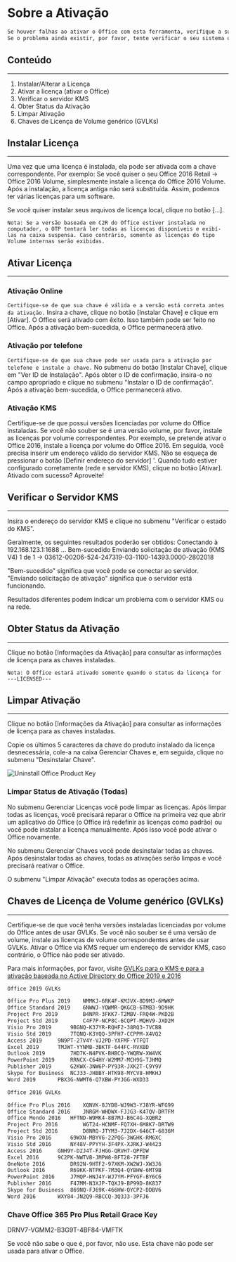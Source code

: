 # Sobre a Ativação

```txt
Se houver falhas ao ativar o Office com esta ferramenta, verifique a sua operação em primeiro lugar (veja as instruções abaixo).
Se o problema ainda existir, por favor, tente verificar o seu sistema operacional. Após a ativação bem-sucedida, tudo estará pronto.
```

## Conteúdo

---

1. Instalar/Alterar a Licença
2. Ativar a licença (ativar o Office)
3. Verificar o servidor KMS
4. Obter Status da Ativação
5. Limpar Ativação
6. Chaves de Licença de Volume genérico (GVLKs)

## Instalar Licença

---

Uma vez que uma licença é instalada, ela pode ser ativada com a chave correspondente.
Por exemplo: Se você quiser o seu Office 2016 Retail -> Office 2016 Volume, simplesmente instale a licença do Office 2016 Volume.
Após a instalação, a licença antiga não será substituída. Assim, podemos ter várias licenças para um software.

Se você quiser instalar seus arquivos de licença local, clique no botão [...].

`Nota: Se a versão baseada em C2R do Office estiver instalada no computador, o OTP tentará ler todas as licenças disponíveis e exibí-las na caixa suspensa.
Caso contrário, somente as licenças do tipo Volume internas serão exibidas.`

## Ativar Licença

---

### Ativação Online

`Certifique-se de que sua chave é válida e a versão está correta antes da ativação.`
Insira a chave, clique no botão [Instalar Chave] e clique em [Ativar]. O Office será ativado com êxito. Isso também pode ser feito no Office.
Após a ativação bem-sucedida, o Office permanecerá ativo.

### Ativação por telefone

`Certifique-se de que sua chave pode ser usada para a ativação por telefone e instale a chave.` No submenu do botão [Instalar Chave], clique em "Ver ID de Instalação".
Após obter o ID de confirmação, insira-o no campo apropriado e clique no submenu "Instalar o ID de confirmação".
Após a ativação bem-sucedida, o Office permanecerá ativo.

### Ativação KMS

Certifique-se de que possui versões licenciadas por volume do Office instaladas. Se você não souber se é uma versão volume, por favor, instale as licenças por volume correspondentes. Por exemplo, se pretende ativar o Office 2016, instale a licença por volume do Office 2016. Em seguida, você precisa inserir um endereço válido do servidor KMS. Não se esqueça de pressionar o botão [Definir endereço do servidor] '. Quando tudo estiver configurado corretamente (rede e servidor KMS), clique no botão [Ativar]. Ativado com sucesso? Aproveite!

## Verificar o Servidor KMS

---

Insira o endereço do servidor KMS e clique no submenu "Verificar o estado do KMS".

Geralmente, os seguintes resultados poderão ser obtidos:
Conectando à 192.168.123.1:1688 ... Bem-sucedido
Enviando solicitação de ativação (KMS V4) 1 de 1  -> 03612-00206-524-247319-03-1100-14393.0000-2802018

"Bem-sucedido" significa que você pode se conectar ao servidor. "Enviando solicitação de ativação" significa que o servidor está funcionando.

Resultados diferentes podem indicar um problema com o servidor KMS ou na rede.

## Obter Status da Ativação

---

Clique no botão [Informações da Ativação] para consultar as informações de licença para as chaves instaladas.

`Nota: O Office estará ativado somente quando o status da licença for  ---LICENSED---`

## Limpar Ativação

---

Clique no botão [Informações da Ativação] para consultar as informações de licença para as chaves instaladas.

Copie os últimos 5 caracteres da chave do produto instalado da licença desnecessária, cole-a na caixa Gerenciar Chaves e, em seguida, clique no submenu "Desinstalar Chave".

![Uninstall Office Product Key](https://server.coolhub.top/OfficeTool/images/en-us/UninstallKey.png)

### Limpar Status de Ativação (Todas)

No submenu Gerenciar Licenças você pode limpar as licenças.
Após limpar todas as licenças, você precisará reparar o Office na primeira vez que abrir um aplicativo do Office (o Office irá redefinir as licenças como padrão) ou você pode instalar a licença manualmente. Após isso você pode ativar o Office novamente.

No submenu Gerenciar Chaves você pode desinstalar todas as chaves.
Após desinstalar todas as chaves, todas as ativações serão limpas e você precisará reativar o Office.

O submenu "Limpar Ativação" executa todas as operações acima.

## Chaves de Licença de Volume genérico (GVLKs)

---

Certifique-se de que você tenha versões instaladas licenciadas por volume do Office antes de usar GVLKs.
Se você não souber se é uma versão de volume, instale as licenças de volume correspondentes antes de usar GVLKs.
Ativar o Office via KMS requer um endereço de servidor KMS, caso contrário, o Office não pode ser ativado.

Para mais informações, por favor, visite [GVLKs para o KMS e para a ativação baseada no Active Directory do Office 2019 e 2016](https://docs.microsoft.com/pt-br/DeployOffice/vlactivation/gvlks)

```txt
Office 2019 GVLKs

Office Pro Plus 2019	NMMKJ-6RK4F-KMJVX-8D9MJ-6MWKP
Office Standard 2019	6NWWJ-YQWMR-QKGCB-6TMB3-9D9HK
Project Pro 2019		B4NPR-3FKK7-T2MBV-FRQ4W-PKD2B
Project Std 2019		C4F7P-NCP8C-6CQPT-MQHV9-JXD2M
Visio Pro 2019		9BGNQ-K37YR-RQHF2-38RQ3-7VCBB
Visio Std 2019		7TQNQ-K3YQQ-3PFH7-CCPPM-X4VQ2
Access 2019		9N9PT-27V4Y-VJ2PD-YXFMF-YTFQT
Excel 2019		TMJWT-YYNMB-3BKTF-644FC-RVXBD
Outlook 2019		7HD7K-N4PVK-BHBCQ-YWQRW-XW4VK
PowerPoint 2019		RRNCX-C64HY-W2MM7-MCH9G-TJHMQ
Publisher 2019		G2KWX-3NW6P-PY93R-JXK2T-C9Y9V
Skype for Business	NCJ33-JHBBY-HTK98-MYCV8-HMKHJ
Word 2019		PBX3G-NWMT6-Q7XBW-PYJGG-WXD33

Office 2016 GVLKs

Office Pro Plus 2016	XQNVK-8JYDB-WJ9W3-YJ8YR-WFG99
Office Standard 2016	JNRGM-WHDWX-FJJG3-K47QV-DRTFM
Office Mondo 2016	HFTND-W9MK4-8B7MJ-B6C4G-XQBR2
Project Pro 2016		WGT24-HCNMF-FQ7XH-6M8K7-DRTW9
Project Std 2016		D8NRQ-JTYM3-7J2DX-646CT-6836M
Visio Pro 2016		69WXN-MBYV6-22PQG-3WGHK-RM6XC
Visio Std 2016		NY48V-PPYYH-3F4PX-XJRKJ-W4423
Access 2016		GNH9Y-D2J4T-FJHGG-QRVH7-QPFDW
Excel 2016		9C2PK-NWTVB-JMPW8-BFT28-7FTBF
OneNote 2016		DR92N-9HTF2-97XKM-XW2WJ-XW3J6
Outlook 2016		R69KK-NTPKF-7M3Q4-QYBHW-6MT9B
PowerPoint 2016		J7MQP-HNJ4Y-WJ7YM-PFYGF-BY6C6
Publisher 2016		F47MM-N3XJP-TQXJ9-BP99D-8K837
Skype for Business	869NQ-FJ69K-466HW-QYCP2-DDBV6
Word 2016		WXY84-JN2Q9-RBCCQ-3Q3J3-3PFJ6
```

### Chave Office 365 Pro Plus Retail Grace Key

DRNV7-VGMM2-B3G9T-4BF84-VMFTK

Se você não sabe o que é, por favor, não use. Esta chave não pode ser usada para ativar o Office.
